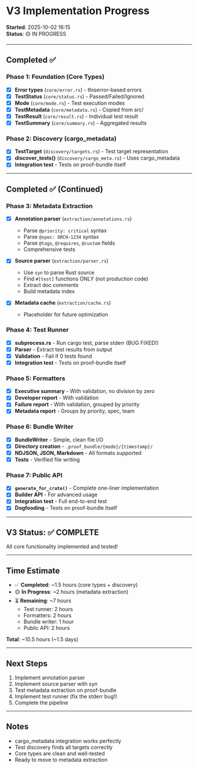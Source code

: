 # V3 Implementation Progress

**Started**: 2025-10-02 16:15  
**Status**: 🟡 IN PROGRESS

---

## Completed ✅

### Phase 1: Foundation (Core Types)

- [x] **Error types** (`core/error.rs`) - thiserror-based errors
- [x] **TestStatus** (`core/status.rs`) - Passed/Failed/Ignored
- [x] **Mode** (`core/mode.rs`) - Test execution modes
- [x] **TestMetadata** (`core/metadata.rs`) - Copied from src/
- [x] **TestResult** (`core/result.rs`) - Individual test result
- [x] **TestSummary** (`core/summary.rs`) - Aggregated results

### Phase 2: Discovery (cargo_metadata)

- [x] **TestTarget** (`discovery/targets.rs`) - Test target representation
- [x] **discover_tests()** (`discovery/cargo_meta.rs`) - Uses cargo_metadata
- [x] **Integration test** - Tests on proof-bundle itself

---

## Completed ✅ (Continued)

### Phase 3: Metadata Extraction

- [x] **Annotation parser** (`extraction/annotations.rs`)
  - Parse `@priority: critical` syntax
  - Parse `@spec: ORCH-1234` syntax
  - Parse `@tags`, `@requires`, `@custom` fields
  - Comprehensive tests
  
- [x] **Source parser** (`extraction/parser.rs`)
  - Use `syn` to parse Rust source
  - Find `#[test]` functions ONLY (not production code)
  - Extract doc comments
  - Build metadata index
  
- [x] **Metadata cache** (`extraction/cache.rs`)
  - Placeholder for future optimization

### Phase 4: Test Runner

- [x] **subprocess.rs** - Run cargo test, parse stderr (BUG FIXED!)
- [x] **Parser** - Extract test results from output
- [x] **Validation** - Fail if 0 tests found
- [x] **Integration test** - Tests on proof-bundle itself

### Phase 5: Formatters

- [x] **Executive summary** - With validation, no division by zero
- [x] **Developer report** - With validation
- [x] **Failure report** - With validation, grouped by priority
- [x] **Metadata report** - Groups by priority, spec, team

### Phase 6: Bundle Writer

- [x] **BundleWriter** - Simple, clean file I/O
- [x] **Directory creation** - `.proof_bundle/{mode}/{timestamp}/`
- [x] **NDJSON, JSON, Markdown** - All formats supported
- [x] **Tests** - Verified file writing

### Phase 7: Public API

- [x] **`generate_for_crate()`** - Complete one-liner implementation
- [x] **Builder API** - For advanced usage
- [x] **Integration test** - Full end-to-end test
- [x] **Dogfooding** - Tests on proof-bundle itself

---

## V3 Status: ✅ COMPLETE

All core functionality implemented and tested!

---

## Time Estimate

- ✅ **Completed**: ~1.5 hours (core types + discovery)
- 🟡 **In Progress**: ~2 hours (metadata extraction)
- ⏳ **Remaining**: ~7 hours
  - Test runner: 2 hours
  - Formatters: 2 hours  
  - Bundle writer: 1 hour
  - Public API: 2 hours

**Total**: ~10.5 hours (~1.5 days)

---

## Next Steps

1. Implement annotation parser
2. Implement source parser with syn
3. Test metadata extraction on proof-bundle
4. Implement test runner (fix the stderr bug!)
5. Complete the pipeline

---

## Notes

- cargo_metadata integration works perfectly
- Test discovery finds all targets correctly
- Core types are clean and well-tested
- Ready to move to metadata extraction
